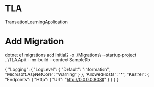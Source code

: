 # TLA
TranslationLearningApplication

# Add Migration
dotnet ef migrations add Initial2 -o .\Migrations\ --startup-project ..\TLA.Api\ --no-build --context SampleDb

{
  "Logging": {
    "LogLevel": {
      "Default": "Information",
      "Microsoft.AspNetCore": "Warning"
    }
  },
  "AllowedHosts": "*",
  "Kestrel": {
    "Endpoints": {
      "Http": {
        "Url": "http://0.0.0.0:8080"
      }
    }
  }
}
